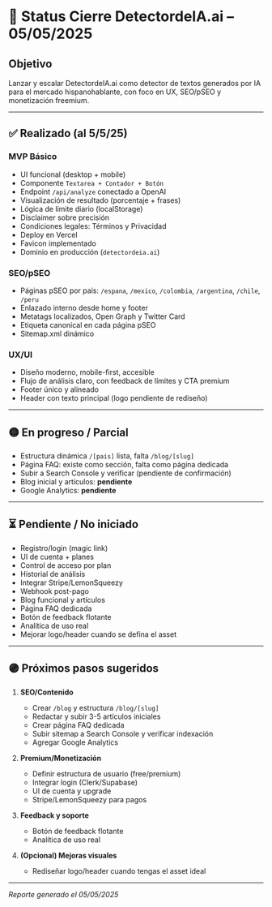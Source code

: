 # 🚦 Status Cierre DetectordeIA.ai – 05/05/2025

## Objetivo
Lanzar y escalar DetectordeIA.ai como detector de textos generados por IA para el mercado hispanohablante, con foco en UX, SEO/pSEO y monetización freemium.

---

## ✅ Realizado (al 5/5/25)

### MVP Básico
- UI funcional (desktop + mobile)
- Componente `Textarea + Contador + Botón`
- Endpoint `/api/analyze` conectado a OpenAI
- Visualización de resultado (porcentaje + frases)
- Lógica de límite diario (localStorage)
- Disclaimer sobre precisión
- Condiciones legales: Términos y Privacidad
- Deploy en Vercel
- Favicon implementado
- Dominio en producción (`detectordeia.ai`)

### SEO/pSEO
- Páginas pSEO por país: `/espana`, `/mexico`, `/colombia`, `/argentina`, `/chile`, `/peru`
- Enlazado interno desde home y footer
- Metatags localizados, Open Graph y Twitter Card
- Etiqueta canonical en cada página pSEO
- Sitemap.xml dinámico

### UX/UI
- Diseño moderno, mobile-first, accesible
- Flujo de análisis claro, con feedback de límites y CTA premium
- Footer único y alineado
- Header con texto principal (logo pendiente de rediseño)

---

## 🟡 En progreso / Parcial
- Estructura dinámica `/[pais]` lista, falta `/blog/[slug]`
- Página FAQ: existe como sección, falta como página dedicada
- Subir a Search Console y verificar (pendiente de confirmación)
- Blog inicial y artículos: **pendiente**
- Google Analytics: **pendiente**

---

## ⏳ Pendiente / No iniciado
- Registro/login (magic link)
- UI de cuenta + planes
- Control de acceso por plan
- Historial de análisis
- Integrar Stripe/LemonSqueezy
- Webhook post-pago
- Blog funcional y artículos
- Página FAQ dedicada
- Botón de feedback flotante
- Analítica de uso real
- Mejorar logo/header cuando se defina el asset

---

## 🟣 Próximos pasos sugeridos

1. **SEO/Contenido**
   - Crear `/blog` y estructura `/blog/[slug]`
   - Redactar y subir 3-5 artículos iniciales
   - Crear página FAQ dedicada
   - Subir sitemap a Search Console y verificar indexación
   - Agregar Google Analytics

2. **Premium/Monetización**
   - Definir estructura de usuario (free/premium)
   - Integrar login (Clerk/Supabase)
   - UI de cuenta y upgrade
   - Stripe/LemonSqueezy para pagos

3. **Feedback y soporte**
   - Botón de feedback flotante
   - Analítica de uso real

4. **(Opcional) Mejoras visuales**
   - Rediseñar logo/header cuando tengas el asset ideal

---

_Reporte generado el 05/05/2025_ 